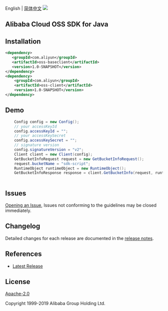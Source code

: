 English | [简体中文](README-CN.md)
![](https://aliyunsdk-pages.alicdn.com/icons/AlibabaCloud.svg)

## Alibaba Cloud OSS SDK for Java

## Installation

```xml
<dependency>
   <groupId>com.aliyun</groupId>
   <artifactId>oss-baseclient</artifactId>
   <version>1.0-SNAPSHOT</version>
</dependency>
<dependency>
    <groupId>com.aliyun</groupId>
    <artifactId>oss-client</artifactId>
    <version>1.0-SNAPSHOT</version>
</dependency>
```

## Demo
```java
    Config config = new Config();
    // your accessKeyId
    config.accessKeyId = "";
    // your accessKeySecret
    config.accessKeySecret = "";
    // signature version 
    config.signatureVersion = "v2";
    Client client = new Client(config);
    GetBucketInfoRequest request = new GetBucketInfoRequest();
    request.bucketName = "sdk-script";
    RuntimeObject runtimeObject = new RuntimeObject();
    GetBucketInfoResponse response = client.GetBucketInfo(request, runtimeObject);
    
```

## Issues
[Opening an Issue](https://github.com/aliyun/alibabacloud-oss-sdk/issues/new), Issues not conforming to the guidelines may be closed immediately.

## Changelog
Detailed changes for each release are documented in the [release notes](./ChangeLog.txt).

## References
* [Latest Release](https://github.com/aliyun/alibabacloud-oss-sdk/tree/master/langs/java)

## License
[Apache-2.0](http://www.apache.org/licenses/LICENSE-2.0)

Copyright 1999-2019 Alibaba Group Holding Ltd.